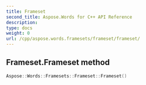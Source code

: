 ```yaml
---
title: Frameset
second_title: Aspose.Words for C++ API Reference
description: 
type: docs
weight: 0
url: /cpp/aspose.words.framesets/frameset/frameset/
---
```

## Frameset.Frameset method




```cpp
Aspose::Words::Framesets::Frameset::Frameset()
```

